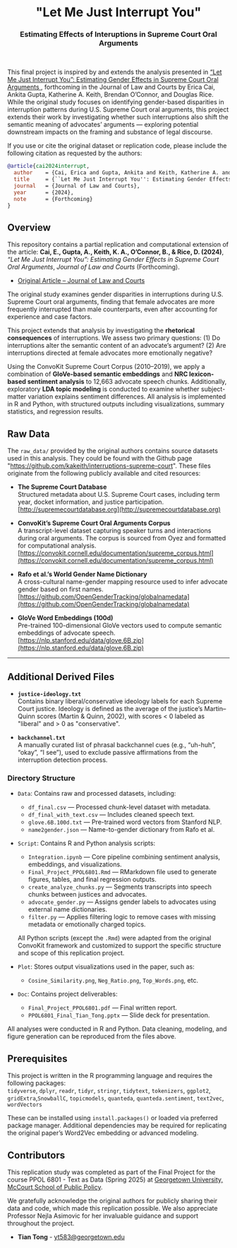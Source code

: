 <h1 align="center"> "Let Me Just Interrupt You"</h1>
<h3 align="center"> Estimating Effects of Interuptions in Supreme Court Oral Arguments </h3>  
<br>

<!-- Project Reference -->

This final project is inspired by and extends the analysis presented in
<a href="https://core-prod.cambridgecore.org/core/journals/journal-of-law-and-courts/article/let-me-just-interrupt-you-estimating-gender-effects-in-supreme-court-oral-arguments/4870F0FD3BEF0E00AF46F8D64EDA2289"> “Let Me Just Interrupt You”: Estimating Gender Effects in Supreme Court Oral Arguments </a>, forthcoming in the Journal of Law and Courts by Erica Cai, Ankita Gupta, Katherine A. Keith, Brendan O’Connor, and Douglas Rice.
While the original study focuses on identifying gender-based disparities in interruption patterns during U.S. Supreme Court oral arguments, this project extends their work by investigating whether such interruptions also shift the semantic meaning of advocates’ arguments — exploring potential downstream impacts on the framing and substance of legal discourse.

If you use or cite the original dataset or replication code, please include the following citation as requested by the authors:

```bibtex
@article{cai2024interrupt,
  author    = {Cai, Erica and Gupta, Ankita and Keith, Katherine A. and O'Connor, Brendan and Rice, Douglas},
  title     = {``Let Me Just Interrupt You'': Estimating Gender Effects in Supreme Court Oral Arguments},
  journal   = {Journal of Law and Courts},
  year      = {2024},
  note      = {Forthcoming}
}
```

<!-- Project Overview -->
<h2 id="overview">Overview</h2>

<p>
This repository contains a partial replication and computational extension of the article:
<b>Cai, E., Gupta, A., Keith, K. A., O’Connor, B., & Rice, D. (2024)</b>, 
<i>“Let Me Just Interrupt You”: Estimating Gender Effects in Supreme Court Oral Arguments</i>, 
<em>Journal of Law and Courts</em> (Forthcoming).
</p>

<ul>
  <li>
    <a href="https://www.cambridge.org/core/journals/journal-of-law-and-courts/article/let-me-just-interrupt-you-estimating-gender-effects-in-supreme-court-oral-arguments/4870F0FD3BEF0E00AF46F8D64EDA2289" target="_blank">
      Original Article – Journal of Law and Courts
    </a>
  </li>
</ul>

<p>
The original study examines gender disparities in interruptions during U.S. Supreme Court oral arguments, finding that female advocates are more frequently interrupted than male counterparts, even after accounting for experience and case factors.
</p>

<p>
This project extends that analysis by investigating the <b>rhetorical consequences</b> of interruptions. We assess two primary questions:
(1) Do interruptions alter the semantic content of an advocate’s argument?
(2) Are interruptions directed at female advocates more emotionally negative?
</p>

<p>
Using the ConvoKit Supreme Court Corpus (2010–2019), we apply a combination of <b>GloVe-based semantic embeddings</b> and <b>NRC lexicon-based sentiment analysis</b> to 12,663 advocate speech chunks. Additionally, exploratory <b>LDA topic modeling</b> is conducted to examine whether subject-matter variation explains sentiment differences. All analysis is implemented in R and Python, with structured outputs including visualizations, summary statistics, and regression results.
</p>


## Raw Data

The `raw_data/` provided by the original authors contains source datasets used in this analysis. They could be found with the Github page "https://github.com/kakeith/interruptions-supreme-court". These files originate from the following publicly available and cited resources:

- **The Supreme Court Database**  
  Structured metadata about U.S. Supreme Court cases, including term year, docket information, and justice participation.  
  [http://supremecourtdatabase.org](http://supremecourtdatabase.org)

- **ConvoKit’s Supreme Court Oral Arguments Corpus**  
  A transcript-level dataset capturing speaker turns and interactions during oral arguments. The corpus is sourced from Oyez and formatted for computational analysis.  
  [https://convokit.cornell.edu/documentation/supreme_corpus.html](https://convokit.cornell.edu/documentation/supreme_corpus.html)

- **Rafo et al.’s World Gender Name Dictionary**  
  A cross-cultural name-gender mapping resource used to infer advocate gender based on first names.  
  [https://github.com/OpenGenderTracking/globalnamedata](https://github.com/OpenGenderTracking/globalnamedata)

- **GloVe Word Embeddings (100d)**  
  Pre-trained 100-dimensional GloVe vectors used to compute semantic embeddings of advocate speech.  
  [https://nlp.stanford.edu/data/glove.6B.zip](https://nlp.stanford.edu/data/glove.6B.zip)

---

## Additional Derived Files

- **`justice-ideology.txt`**  
  Contains binary liberal/conservative ideology labels for each Supreme Court justice. Ideology is defined as the average of the justice’s Martin–Quinn scores (Martin & Quinn, 2002), with scores < 0 labeled as "liberal" and > 0 as "conservative". 

- **`backchannel.txt`**  
  A manually curated list of phrasal backchannel cues (e.g., “uh-huh”, “okay”, “I see”), used to exclude passive affirmations from the interruption detection process.

<h3>Directory Structure</h3>

- <code>Data</code>: Contains raw and processed datasets, including:
  - <code>df_final.csv</code> — Processed chunk-level dataset with metadata.
  - <code>df_final_with_text.csv</code> — Includes cleaned speech text.
  - <code>glove.6B.100d.txt</code> — Pre-trained word vectors from Stanford NLP.
  - <code>name2gender.json</code> — Name-to-gender dictionary from Rafo et al.

- <code>Script</code>: Contains R and Python analysis scripts:
  - <code>Integration.ipynb</code> — Core pipeline combining sentiment analysis, embeddings, and visualizations.
  - <code>Final_Project_PPOL6801.Rmd</code> — RMarkdown file used to generate figures, tables, and final regression outputs.
  - <code>create_analyze_chunks.py</code> — Segments transcripts into speech chunks between justices and advocates.
  - <code>advocate_gender.py</code> — Assigns gender labels to advocates using external name dictionaries.
  - <code>filter.py</code> — Applies filtering logic to remove cases with missing metadata or emotionally charged topics.

  All Python scripts (except the `.Rmd`) were adapted from the original ConvoKit framework and customized to support the specific structure and scope of this replication project.


- <code>Plot</code>: Stores output visualizations used in the paper, such as:
  - <code>Cosine_Similarity.png</code>, <code>Neg_Ratio.png</code>, <code>Top_Words.png</code>, etc.

- <code>Doc</code>: Contains project deliverables:
  - <code>Final_Project_PPOL6801.pdf</code> — Final written report.
  - <code>PPOL6801_Final_Tian_Tong.pptx</code> — Slide deck for presentation.


<p>All analyses were conducted in R and Python. Data cleaning, modeling, and figure generation can be reproduced from the files above.</p>


<!-- PREREQUISITES -->
<h2 id="prerequisites">Prerequisites</h2>

This project is written in the R programming language and requires the following packages:<br>
`tidyverse`, `dplyr`, `readr`, `tidyr`, `stringr`, `tidytext`, `tokenizers`, `ggplot2`, `gridExtra`,`SnowballC`, `topicmodels`, `quanteda`, `quanteda.sentiment`, `text2vec`, `wordVectors`

These can be installed using `install.packages()` or loaded via preferred package manager. Additional dependencies may be required for replicating the original paper’s Word2Vec embedding or advanced modeling.




<!-- CONTRIBUTORS -->
<h2 id="contributors">Contributors</h2>

<p>
This replication study was completed as part of the Final Project for 
the course PPOL 6801 - Text as Data (Spring 2025) at 
<a href="https://mccourt.georgetown.edu/">Georgetown University, McCourt School of Public Policy</a>.
</p>

We gratefully acknowledge the original authors for publicly sharing their data and code, which made this replication possible. We also appreciate Professor Nejla Asimovic for her invaluable guidance and support throughout the project.

<ul>
  <li><strong>Tian Tong</strong> - <a href="mailto:yt583@georgetown.edu">yt583@georgetown.edu</a></li>
</ul>


